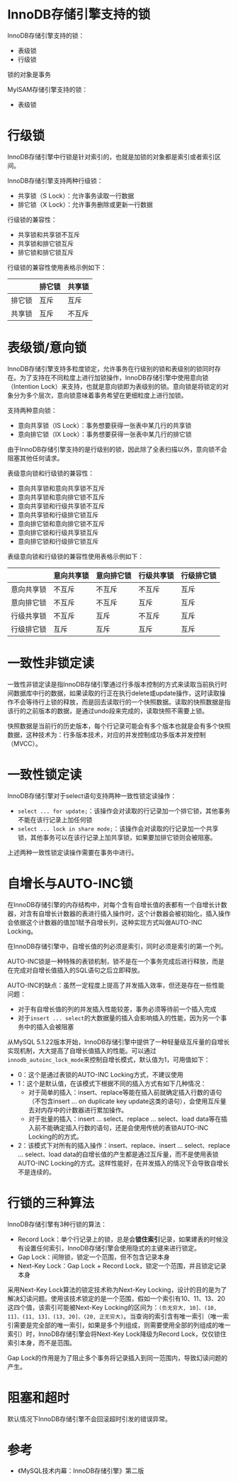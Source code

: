 # InnoDB存储引擎支持的锁

InnoDB存储引擎支持的锁：

- 表级锁
- 行级锁

锁的对象是事务

MyISAM存储引擎支持的锁：

- 表级锁

# 行级锁

InnoDB存储引擎中行锁是针对索引的，也就是加锁的对象都是索引或者索引区间。

InnoDB存储引擎支持两种行级锁：

- 共享锁（S Lock）：允许事务读取一行数据
- 排它锁（X Lock）：允许事务删除或更新一行数据

行级锁的兼容性：

- 共享锁和共享锁不互斥
- 共享锁和排它锁互斥
- 排它锁和排它锁互斥

行级锁的兼容性使用表格示例如下：

|     | 排它锁 | 共享锁 |
| --- | --- | --- |
| 排它锁 | 互斥  | 互斥  |
| 共享锁 | 互斥  | 不互斥 |


# 表级锁/意向锁

InnoDB存储引擎支持多粒度锁定，允许事务在行级别的锁和表级别的锁同时存在。为了支持在不同粒度上进行加锁操作，InnoDB存储引擎中使用意向锁（Intention Lock）来支持，也就是意向锁即为表级别的锁。意向锁是将锁定的对象分为多个层次，意向锁意味着事务希望在更细粒度上进行加锁。

支持两种意向锁：

- 意向共享锁（IS Lock）：事务想要获得一张表中某几行的共享锁
- 意向排它锁（IX Lock）：事务想要获得一张表中某几行的排它锁

由于InnoDB存储引擎支持的是行级别的锁，因此除了全表扫描以外，意向锁不会阻塞其他任何请求。

表级意向锁和行级锁的兼容性：

- 意向共享锁和意向共享锁不互斥
- 意向共享锁和意向排它锁不互斥
- 意向共享锁和行级共享锁不互斥
- 意向共享锁和行级排它锁互斥
- 意向排它锁和意向排它锁不互斥
- 意向排它锁和行级共享锁互斥
- 意向排它锁和行级排它锁互斥

表级意向锁和行级锁的兼容性使用表格示例如下：

|       | 意向共享锁 | 意向排它锁 | 行级共享锁 | 行级排它锁 |
| ----- | ----- | ----- | ----- | ----- |
| 意向共享锁 | 不互斥   | 不互斥   | 不互斥   | 互斥    |
| 意向排它锁 | 不互斥   | 不互斥   | 互斥    | 互斥    |
| 行级共享锁 | 不互斥   | 互斥    | 不互斥   | 互斥    |
| 行级排它锁 | 互斥    | 互斥    | 互斥    | 互斥    |

# 一致性非锁定读

一致性非锁定读是指InnoDB存储引擎通过行多版本控制的方式来读取当前执行时间数据库中行的数据，如果读取的行正在执行delete或update操作，这时读取操作不会等待行上锁的释放，而是回去读取行的一个快照数据。读取的快照数据是指该行的之前版本的数据，是通过undo段来完成的，读取快照不需要上锁。

快照数据是当前行的历史版本，每个行记录可能会有多个版本也就是会有多个快照数据，这种技术为：行多版本技术，对应的并发控制成功多版本并发控制（MVCC）。

# 一致性锁定读

InnoDB存储引擎对于select语句支持两种一致性锁定读操作：

- `select ... for update;`：该操作会对读取的行记录加一个排它锁，其他事务不能在该行记录上加任何锁
- `select ... lock in share mode;`：该操作会对读取的行记录加一个共享锁，其他事务可以在该行记录上加共享锁，如果要加排它锁则会被阻塞。

上述两种一致性锁定读操作需要在事务中进行。


# 自增长与AUTO-INC锁

在InnoDB存储引擎的内存结构中，对每个含有自增长值的表都有一个自增长计数器，对含有自增长计数器的表进行插入操作时，这个计数器会被初始化，插入操作会依据这个计数器的值加1赋予自增长列，这种实现方式叫做AUTO-INC Locking。

在InnoDB存储引擎中，自增长值的列必须是索引，同时必须是索引的第一个列。

AUTO-INC锁是一种特殊的表锁机制，锁不是在一个事务完成后进行释放，而是在完成对自增长值插入的SQL语句之后立即释放。

AUTO-INC的缺点：虽然一定程度上提高了并发插入效率，但还是存在一些性能问题：

- 对于有自增长值的列的并发插入性能较差，事务必须等待前一个插入完成
- 对于`insert ... select`的大数据量的插入会影响插入的性能，因为另一个事务中的插入会被阻塞

从MySQL 5.1.22版本开始，InnoDB存储引擎中提供了一种轻量级互斥量的自增长实现机制，大大提高了自增长值插入的性能。可以通过`innodb_autoinc_lock_mode`来控制自增长模式，默认值为1，可用值如下：

- 0：这个是通过表锁的AUTO-INC Locking方式，不建议使用
- 1：这个是默认值，在该模式下根据不同的插入方式有如下几种情况：
	- 对于简单的插入：insert、replace等能在插入前就确定插入行数的语句（不包含insert ... on duplicate key update这类的语句），会使用互斥量去对内存中的计数器进行累加操作。
	- 对于批量的插入：insert ... select、replace ... select、load data等在插入前不能确定插入行数的语句，还是会使用传统的表锁AUTO-INC Locking的的方式。
- 2：该模式下对所有的插入操作：insert、replace、insert ... select、replace ... select、load data的自增长值的产生都是通过互斥量，而不是使用表锁AUTO-INC Locking的方式。这样性能好，在并发插入的情况下会导致自增长不是连续的。

# 行锁的三种算法

InnoDB存储引擎有3种行锁的算法：

- Record Lock：单个行记录上的锁，总是会**锁住索引**记录，如果建表的时候没有设置任何索引，InnoDB存储引擎会使用隐式的主键来进行锁定。
- Gap Lock：间隙锁，锁定一个范围，但不包含记录本身
- Next-Key Lock：Gap Lock + Record Lock，锁定一个范围，并且锁定记录本身

采用Next-Key Lock算法的锁定技术称为Next-Key Locking，设计的目的是为了解决幻读问题。使用该技术锁定的是一个范围，假如一个索引有10、11、13、20这四个值，该索引可能被Next-Key Locking的区间为：`(负无穷大, 10]、(10, 11]、(11, 13]、(13, 20]、(20, 正无穷大)`。当查询的索引含有唯一索引（唯一索引需要是完全部的唯一索引，如果是多个列组成，则需要使用全部的列组成的唯一索引）时，InnoDB存储引擎会将Next-Key Lock降级为Record Lock，仅仅锁住索引本身，而不是范围。

Gap Lock的作用是为了阻止多个事务将记录插入到同一范围内，导致幻读问题的产生。

# 阻塞和超时

默认情况下InnoDB存储引擎不会回滚超时引发的错误异常。

# 参考

- 《MySQL技术内幕：InnoDB存储引擎》第二版